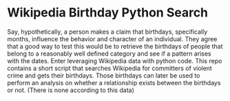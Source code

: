 # Wikipedia Birthday Python Search
Say, hypothetically, a person makes a claim that birthdays, specifically months, influence the behavior and character of an individual. They agree that a good way to test this would be to retrieve the birthdays of people that belong to a reasonably well defined category and see if a pattern arises with the dates.
Enter leveraging Wikipedia data with python code. 
This repo contains a short script that searches Wikipedia for committers of violent crime and gets their birthdays. Those birthdays can later be used to perform an analysis on whether a relationship exists between the birthdays or not. (There is none according to this data)

